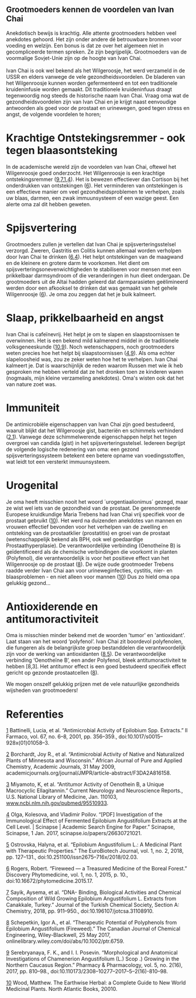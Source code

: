 ## Grootmoeders kennen de voordelen van Ivan Chai

Anekdotisch bewijs is krachtig. Alle attente grootmoeders hebben veel anekdotes gehoord. Het zijn onder andere dé betrouwbare bronnen voor voeding en welzijn. Een bonus is dat ze over het algemeen niet in gecompliceerde termen spreken. Ze zijn begrijpelijk. 
Grootmoeders van de voormalige Sovjet-Unie zijn op de hoogte van Ivan Chai. 
<br><br>Ivan Chai is ook wel bekend als het Wilgeroosje, het werd verzameld in de USSR en elders vanwege de vele gezondheidsvoordelen. De bladeren van het Wilgenroosje kunnen worden gefermenteerd en tot een traditionele kruideninfusie worden gemaakt. Dit traditionele kruideninfuus draagt tegenwoordig nog steeds de historische naam Ivan Chai. Vraag oma wat de gezondheidsvoordelen zijn van Ivan Chai en je krijgt naast eenvoudige antwoorden als goed voor de prostaat en urinewegen, goed tegen stress en angst, de volgende voordelen te horen;

# Krachtige Ontstekingsremmer - ook tegen blaasontsteking
In de academische wereld zijn de voordelen van Ivan Chai, oftewel het Wilgenroosje goed onderzocht. Het Wilgenroosje is een krachtige ontstekingsremmer ([9],[7],[1],[4]). Het is bewezen effectiever dan Cortison bij het onderdrukken van ontstekingen ([6]). Het verminderen van ontstekingen is een effectieve manier om veel gezondheidsproblemen te verhelpen, zoals uw blaas, darmen, een zwak immuunsysteem of een wazige geest. Een alerte oma zal dit hebben geweten.

# Spijsvertering
Grootmoeders zullen je vertellen dat Ivan Chai je spijsverteringsstelsel verzorgd. Zweren, Gastritis en Colitis kunnen allemaal worden verholpen door Ivan Chai te drinken ([6],[4]). Het helpt ontstekingen van de maagwand en de kleinere en grotere darm te voorkomen. Het dient om spijsverteringsonevenwichtigheden te stabiliseren voor mensen met een prikkelbaar darmsyndroom of die veranderingen in hun dieet ondergaan. De grootmoeders uit de Altai hadden geleerd dat darmparasieten geëlimineerd werden door een afkooksel te drinken dat was gemaakt van het gehele Wilgenroosje ([6]). Je oma zou zeggen dat het je buik kalmeert.

# Slaap, prikkelbaarheid en angst
Ivan Chai is cafeïnevrij. Het helpt je om te slapen en slaapstoornissen te overwinnen. Het is een bekend mild kalmerend middel in de traditionele volksgeneeskunde ([10],[9]). Noch wetenschappers, noch grootmoeders weten precies hoe het helpt bij slaapstoornissen ([4],[9]). Als oma echter slapeloosheid was, zou ze zeker weten hoe het te verhelpen. Ivan Chai kalmeert je. Dat is waarschijnlijk de reden waarom Russen met wie ik heb gesproken me hebben verteld dat ze het dronken toen ze kinderen waren (nogmaals, mijn kleine verzameling anekdotes). Oma's wisten ook dat het van nature zoet was.

# Immuniteit
De antimicrobiële eigenschappen van Ivan Chai zijn goed bestudeerd, waaruit blijkt dat het Wilgeroosje gist, bacteriën en schimmels verhinderd ([2],[1]). Vanwege deze schimmelwerende eigenschappen helpt het tegen overgroei van candida (gist) in het spijsverteringsstelsel. Iedereen begrijpt de volgende logische redenering van oma: een gezond spijsverteringssysteem betekent een betere opname van voedingsstoffen, wat leidt tot een versterkt immuunsysteem.

# Urogenital
Je oma heeft misschien nooit het woord ´urogentiaalionimus´ gezegd, maar ze wist wel iets van de gezondheid van de prostaat. De gerenommeerde Europese kruidkundige Maria Trebens had Ivan Chai vrij specifiek voor de prostaat gebruikt ([10]). Het werd na duizenden anekdotes van mannen en vrouwen effectief bevonden voor het verhelpen van de zwelling en ontsteking van de prostaatklier (prostatitis) en groei van de prostaat  (wetenschappelijk bekend als BPH, ook wel goedaardige Prostaathyperplasie). De verantwoordelijke verbinding (Oenotheïne B) is geïdentificeerd als de chemische verbindingen die voorkomt in planten (Polyfenol), die verantwoordelijk is voor het positieve effect van het Wilgenroosje op de prostaat ([8]). De wijze oude grootmoeder Trebens raadde verder Ivan Chai aan voor urineweginfecties, cystitis, nier- en blaasproblemen - en niet alleen voor mannen ([10]) Dus zo hield oma opa gelukkig gezond…

# Antioxiderende en antitumoractiviteit
Oma is misschien minder bekend met de woorden 'tumor' en 'antioxidant'. Laat staan van het woord ‘polyfenol’. Ivan Chai zit boordevol polyfenolen, die fungeren als de belangrijkste groep bestanddelen die verantwoordelijk zijn voor de werking van antioxidanten ([8],[5]). De verantwoordelijke verbinding ‘Oenotheïne B’, een ander Polyfenol, bleek antitumoractiviteit te hebben [8,3]. Het antitumor effect is een goed bestudeerd specifiek effect gericht op gezonde prostaatcellen ([8]).

We mogen onszelf gelukkig prijzen met de vele natuurlijke gezondheids wijsheden van grootmoeders!

# Referenties
[1] Battinelli, Lucia, et al. “Antimicrobial Activity of Epilobium Spp. Extracts.” Il Farmaco, vol. 67, no. 6–8, 2001, pp. 356–359., doi:10.1017/s0015–928x(01)01058–3.

[2] Borchardt, Joy R., et al. “Antimicrobial Activity of Native and Naturalized Plants of Minnesota and Wisconsin.” African Journal of Pure and Applied Chemistry, Academic Journals, 31 May 2009, academicjournals.org/journal/JMPR/article-abstract/F3DA2A816158.

[3] Miyamoto, K, et al. “Antitumor Activity of Oenothein B, a Unique Macrocyclic Ellagitannin.” Current Neurology and Neuroscience Reports., U.S. National Library of Medicine, Jan. 110103, www.ncbi.nlm.nih.gov/pubmed/95510933.

[4] Olga, Kolesova, and Vladimir Poilov. “[PDF] Investigation of the Immunological Effect of Fermented Epilobium Angustifolium Extracts at the Cell Level. | Scinapse | Academic Search Engine for Paper.” Scinapse, Scinapse, 1 Jan. 2017, scinapse.io/papers/26630721021.

[5] Ostrovska, Halyna, et al. “Epilobium Angustifolium L.: A Medicinal Plant with Therapeutic Properties.” The EuroBiotech Journal, vol. 1, no. 2, 2018, pp. 127–131., doi:10.251100/issn2675–716x/2018/02.03.

[6] Rogers, Robert. “Fireweed — a Treasured Medicine of the Boreal Forest.” Discovery Phytomedicine, vol. 1, no. 1, 2015, p. 10., doi:10.16672/phytomedicine.2015.17.

[7] Sayik, Aysema, et al. “DNA- Binding, Biological Activities and Chemical Composition of Wild Growing Epilobium Angustifolium L. Extracts from Canakkale, Turkey.” Journal of the Turkish Chemical Society, Section A: Chemistry, 2018, pp. 911–950., doi:10.196107/jotcsa.31108910.

[8] Schepetkin, Igor A., et al. “Therapeutic Potential of Polyphenols from Epilobium Angustifolium (Fireweed).” The Canadian Journal of Chemical Engineering, Wiley-Blackwell, 25 May 2017, onlinelibrary.wiley.com/doi/abs/10.1002/ptr.6759.

[9] Serebryanaya, F. K., and I. I. Posevin. “Morphological and Anatomical Investigations of Chamenerion Angustifolium (L.) Scop .) Growing in the Northern Caucasus Region.” Pharmacy & Pharmacology, vol. 5, no. 2(16), 2017, pp. 810–98., doi:10.110173/2308–10277–2017–5–2(16)-810–98.

[10] Wood, Matthew. The Earthwise Herbal: a Complete Guide to New World Medicinal Plants. North Atlantic Books, 20010.

[1]: https://www.sciencedirect.com/science/article/pii/S0014827X01010473
[2]: https://www.researchgate.net/profile/R_Fulcher/publication/266883646_Antimicrobial_activity_of_native_and_naturalized_plants_of_Minnesota_and_Wisconsin/links/544e35770cf29473161a429a.pdf
[3]: https://onlinelibrary.wiley.com/doi/abs/10.1111/j.1349-7006.1993.tb02790.x 
[4]: https://elibrary.ru/item.asp?id=27136420
[5]: https://www.degruyter.com/downloadpdf/j/ebtj.2017.1.issue-2/10-24190-ISSN2564-615X-2017-02-03/10-24190-ISSN2564-615X-2017-02-03.pdf
[6]: https://phytomedicine.ejournals.ca/index.php/phytomedicine/article/view/16
[7]: https://dergipark.org.tr/tr/pub/jotcsa/issue/30155/319789
[8]: https://onlinelibrary.wiley.com/doi/abs/10.1002/ptr.5648
[9]: https://cyberleninka.ru/article/n/morfologo-anatomicheskoe-issledovanie-ivan-chaya-uzkolistnogo-chamenerion-angustifolium-l-scop-proizrastayuschego-na-severnom-kavkaze
[10]: https://books.google.nl/books?hl=en&lr=&id=Q2hmTVsfWB0C&oi=fnd&pg=PR9&dq=Wood,+Matthew.+The+Earthwise+Herbal:+a+Complete+Guide+to+New+World+Medicinal+Plants.+&ots=y2ohn_HUjW&sig=mclYYHy6l3pZduaDBuCoxJVywJU&redir_esc=y#v=onepage&q=Wood%2C%20Matthew.%20The%20Earthwise%20Herbal%3A%20a%20Complete%20Guide%20to%20New%20World%20Medicinal%20Plants.&f=false
[10]: https://books.google.nl/books?hl=en&lr=&id=Q2hmTVsfWB0C&oi=fnd&pg=PR9&dq=Wood,+Matthew.+The+Earthwise+Herbal:+a+Complete+Guide+to+New+World+Medicinal+Plants.+&ots=y2ohn_HUjW&sig=mclYYHy6l3pZduaDBuCoxJVywJU&redir_esc=y#v=onepage&q=Wood%2C%20Matthew.%20The%20Earthwise%20Herbal%3A%20a%20Complete%20Guide%20to%20New%20World%20Medicinal%20Plants.&f=false

